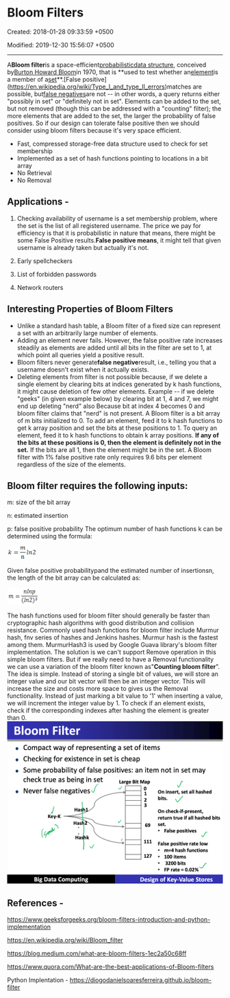 # Bloom Filters

Created: 2018-01-28 09:33:59 +0500

Modified: 2019-12-30 15:56:07 +0500

---

A**Bloom filter**is a space-efficient[probabilistic](https://en.wikipedia.org/wiki/Probabilistic)[data structure](https://en.wikipedia.org/wiki/Data_structure), conceived by[Burton Howard Bloom](https://en.wikipedia.org/w/index.php?title=Burton_Howard_Bloom&action=edit&redlink=1)in 1970, that is **used to test whether an[element](https://en.wikipedia.org/wiki/Element_(mathematics))is a member of a[set](https://en.wikipedia.org/wiki/Set_(computer_science))**.[False positive](https://en.wikipedia.org/wiki/Type_I_and_type_II_errors)matches are possible, but[false negatives](https://en.wikipedia.org/wiki/Type_I_and_type_II_errors)are not -- in other words, a query returns either "possibly in set" or "definitely not in set". Elements can be added to the set, but not removed (though this can be addressed with a "counting" filter); the more elements that are added to the set, the larger the probability of false positives. So if our design can tolerate false positive then we should consider using bloom filters because it's very space efficient.
-   Fast, compressed storage-free data structure used to check for set membership
-   Implemented as a set of hash functions pointing to locations in a bit array
-   No Retrieval
-   No Removal
## Applications -

1.  Checking availability of username is a set membership problem, where the set is the list of all registered username. The price we pay for efficiency is that it is probabilistic in nature that means, there might be some False Positive results.**False positive means**, it might tell that given username is already taken but actually it's not.

2.  Early spellcheckers

3.  List of forbidden passwords

4.  Network routers
## Interesting Properties of Bloom Filters
-   Unlike a standard hash table, a Bloom filter of a fixed size can represent a set with an arbitrarily large number of elements.
-   Adding an element never fails. However, the false positive rate increases steadily as elements are added until all bits in the filter are set to 1, at which point all queries yield a positive result.
-   Bloom filters never generate**false negative**result, i.e., telling you that a username doesn't exist when it actually exists.
-   Deleting elements from filter is not possible because, if we delete a single element by clearing bits at indices generated by k hash functions, it might cause deletion of few other elements. Example -- if we delete "geeks" (in given example below) by clearing bit at 1, 4 and 7, we might end up deleting "nerd" also Because bit at index 4 becomes 0 and bloom filter claims that "nerd" is not present.
A Bloom filter is a bit array of m bits initialized to 0. To add an element, feed it to k hash functions to get k array position and set the bits at these positions to 1. To query an element, feed it to k hash functions to obtain k array positions. **If any of the bits at these positions is 0, then the element is definitely not in the set.** If the bits are all 1, then the element might be in the set. A Bloom filter with 1% false positive rate only requires 9.6 bits per element regardless of the size of the elements.
## Bloom filter requires the following inputs:

m: size of the bit array

n: estimated insertion

p: false positive probability
The optimum number of hash functions k can be determined using the formula:

![](media/Bloom-Filters-image1.png)

Given false positive probabilitypand the estimated number of insertionsn, the length of the bit array can be calculated as:

![](media/Bloom-Filters-image2.png)

The hash functions used for bloom filter should generally be faster than cryptographic hash algorithms with good distribution and collision resistance. Commonly used hash functions for bloom filter include Murmur hash, fnv series of hashes and Jenkins hashes. Murmur hash is the fastest among them. MurmurHash3 is used by Google Guava library's bloom filter implementation. 
The solution is we can't support Remove operation in this simple bloom filters. But if we really need to have a Removal functionality we can use a variation of the bloom filter known as"**Counting bloom filter**". The idea is simple. Instead of storing a single bit of values, we will store an integer value and our bit vector will then be an integer vector. This will increase the size and costs more space to gives us the Removal functionality. Instead of just marking a bit value to '1' when inserting a value, we will increment the integer value by 1. To check if an element exists, check if the corresponding indexes after hashing the element is greater than 0.
![image](media/Bloom-Filters-image3.png)
## References -

<https://www.geeksforgeeks.org/bloom-filters-introduction-and-python-implementation>

<https://en.wikipedia.org/wiki/Bloom_filter>

<https://blog.medium.com/what-are-bloom-filters-1ec2a50c68ff>

<https://www.quora.com/What-are-the-best-applications-of-Bloom-filters>

Python Implentation - <https://diogodanielsoaresferreira.github.io/bloom-filter>
